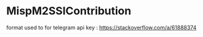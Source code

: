 # MispM2SSIContribution


format used to for telegram api key : https://stackoverflow.com/a/61888374
